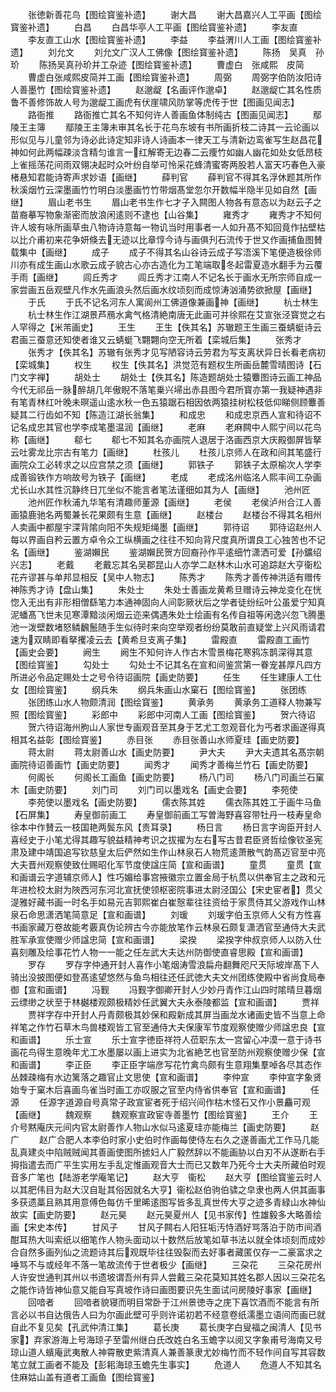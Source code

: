 <!-- { "loadSidebar": true } -->
　　张徳新善花鸟【图绘寳鉴补遗】
　　谢大昌
　　谢大昌嘉兴人工平画【图绘寳鉴补遗】
　　白昌
　　白昌华亭人工平画【图绘寳鉴补遗】
　　李友直
　　李友直工山水【图绘寳鉴补遗】
　　李益
　　李益渭川人工画【图绘寳鉴补遗】
　　刘允文
　　刘允文广汉人工佛像【图绘寳鉴补遗】
　　陈扬　吴真　孙玠
　　陈扬吴真孙玠并工杂迹【图绘寳鉴补遗】
　　曹虚白　张咸熙　皮简
　　曹虚白张咸熙皮简并工画【图绘寳鉴补遗】
　　周弼
　　周弼字伯防汝阳诗人善墨竹【图绘寳鉴补遗】
　　赵邈龊【名画评作邈卓】
　　赵邈龊亡其名性质鲁不善修饰故人号为邈龊工画虎有伏崖啸风防掌等虎传于世【图画见闻志】
　　路衙推
　　路衙推亡其名不知何许人善画鱼体制纯古【图画见闻志】
　　鄢陵王主簿
　　鄢陵王主簿未审其名长于花鸟东坡有书所画折枝二诗其一云论画以形似见与儿童邻为诗必此诗定知非诗人诗画本一律天工与清新边鸾雀写生赵昌花神如何此两幅疎淡含精匀谁言一红解寄无边春二云痩竹如幽人幽花如处女低昂枝上雀摇荡花间雨双翎决起时众叶纷自举可怜采花蜂清蜜寄两股若人富天巧春色入豪楮悬知君能诗寄声求妙语【画继】
　　薛判官
　　薛判官不得其名浮休题其所作秋溪烟竹云深墨画竹竹明白淡墨画竹竹带烟髙堂忽尔开数幅半隐半见如自然【画继】
　　眉山老书生
　　眉山老书生作七才子入闗图人物各有意态以为赵云子之苗裔摹写物象渐密而放浪闲逺则不逮也【山谷集】
　　雍秀才
　　雍秀才不知何许人坡有咏所画草虫八物诗诗意每一物讥当时用事者一人如升髙不知回竟作拈壁枯以比介甫初来花争妍倏去无迹以比章惇今诗与画俱刋石流传于世又作画捕鱼图賛载集中【画继】
　　成子
　　成子不得其名山谷诗云成子写浯溪下笔便造极徐师川亦有成生画山水歌云成子貌古心亦古造化为工笔端取冬起雷夏造水翻手为云覆手雨【画继】
　　闾丘秀才
　　闾丘秀才江南人不记名长于画水无所宗师自成一家尝画五岳观壁凡作水先画浪头然后画水纹顷刻而成惊涛汹涌势欲掀屋【画继】
　　于氏
　　于氏不记名河东人寓阆州工佛道像兼画神【画继】
　　杭士林生
　　杭士林生作江湖景芦鴈水禽气格清絶南唐无此画可并徐熙在艾宣张泾寳觉之右人罕得之【米芾画史】
　　王生
　　王生【佚其名】苏辙题王生画三蚕蜻蜓诗云君画三蚕意还知使者谁又云蜻蜓飞翾翾向空无所着【栾城后集】
　　张秀才
　　张秀才【佚其名】苏辙有张秀才见写陋容诗云劳君为写支离状异日长看老病初【栾城集】
　　权生
　　权生【佚其名】洪觉范有题权生所画岳麓雪晴图诗【石门文字禅】
　　胡处士
　　胡处士【佚其名】陈造题胡处士猿麞图诗云画工神品今代无祁岳一脉醉胡几年傲睨不落笔乗兴埽出赤县图今君所寳亦第一我疑神遇非有笔青林红叶晚未暝遥山逺水秋一色五猿踞石相因依两猿挂树松枝低仰睇侧顾麞善疑其二行齿如不知【陈造江湖长翁集】
　　和成忠
　　和成忠京西人宣和待诏不记名成忠其官也学李成笔墨温润【画继】
　　老麻
　　老麻闗中人熙宁间以花鸟称【画继】
　　郗七
　　郗七不知其名亦画院人退居于洛画西京大庆殿御屏皆拏云吐雾龙比宗古有笔力【画继】
　　杜孩儿
　　杜孩儿京师人在政和间其笔盛行画院众工必转求之以应宫禁之须【画继】
　　郭铁子
　　郭铁子太原榆次人学李成善锻铁作方响故号为铁子【画继】
　　老成
　　老成洺州临洺人熙丰间工杂画尤长山水其性沉静终日兀坐似不能言者笔法谨细如其为人【画继】
　　池州匠
　　池州匠作秋浦九华笔有清趣师董源【画继】
　　老侯
　　老侯泸州合江人善画猿鹿驰名两蜀兼长花果颇有生意【画继】
　　赵楼台
　　赵楼台不得其名相州人卖画中都屋宇深背隂向阳不失规矩绳墨【画继】
　　郭待诏
　　郭待诏赵州人每以界画自矜云置方卓令众工纵横画之往往不知向背尺度真所谓良工心独苦也不记名【画继】
　　鉴湖嬾民
　　鉴湖嬾民贺方回裔孙作平逺细竹潇洒可爱【孙鑛绍兴志】
　　老戴
　　老戴忘其名吴郡昆山人亦学二赵林木山水可追踪赵大亨衞松花卉谬甚与单邦显相反【吴中人物志】
　　陈秀才
　　陈秀才善传神洪适有赠传神陈秀才诗【盘山集】
　　朱处士
　　朱处士善画龙黄希旦赠诗云神龙变化在恍惚入无出有非形相僧繇笔力本通神固向人间彰厥状后之学者徒纷纭叶公虽爱宁知真泥蟠髙飞世未见寒潭黯淡闲烟云迩来偶遇朱处士绘画有名传自祖等闲逸兴忽飞腾墨池一泼壁数堵怒鳞飜鬛随手生似待时来向空举观者纷纷莫敢前直疑堂上兴风雨请君速为双睛即看拏攫凌云去【黄希旦支离子集】
　　雷殿直
　　雷殿直工画竹【画史会要】
　　阙生
　　阙生不知何许人作古木雪景梅花寒鸦冻鹊深得其意【图绘寳鉴】
　　勾处士
　　勾处士不记其名在宣和间鉴赏第一眷宠甚厚凡四方所进必令品定赐处士之号令待诏画院【画史防要】
　　任生
　　任生建康人工仕女【图绘寳鉴】
　　纲兵朱
　　纲兵朱画山水窠石【图绘寳鉴】
　　张团练
　　张团练山水人物颇清润【图绘寳鉴】
　　黄承务
　　黄承务工道释人物兼写照【图绘寳鉴】
　　彩郎中
　　彩郎中河南人工画【图绘寳鉴】
　　贺六待诏
　　贺六待诏海州胊山人家世专画观音至其身于艺尤工忽观音化为丐者求画遂得真相其名益彰【图绘寳鉴】
　　赤目张
　　赤目张善山水师夏珪【画史防要】
　　蒋太尉
　　蒋太尉善山水【画史防要】
　　尹大夫
　　尹大夫遗其名髙宗朝画院待诏善画竹【画史防要】
　　闻秀才
　　闻秀才善梅兰竹石【画史防要】
　　何阁长
　　何阁长工画鱼【画史防要】
　　杨八门司
　　杨八门司画兰石窠木【画史防要】
　　刘门司
　　刘门司以墨戏名【画史会要】
　　李苑使
　　李苑使以墨戏名【画史防要】
　　儒衣陈其姓
　　儒衣陈其姓工于画牛马鱼【石屏集】
　　寿皇御前画工
　　寿皇御前画工写曽海野喜容带牡丹一枝寿皇命徐本中作賛云一枝国艳两鬓东风【贵耳录】
　　杨日言
　　杨日言字询臣开封人喜经史于小笔尤得其趣写貌益精神考识之拔擢为左右写古昔君臣贤哲绘像钦圣宪肃及建中靖国追写钦慈皇太后俨然如生作山林泉石人物荒逺萧散气韵髙迈官至中亮大夫晋州观察使致仕赐昭化军节度使諡庄简【宣和画谱】
　　童贯
　　童贯【宣和画谱云字道辅京师人】性巧媚给事宫掖徽宗立置金局于杭贯以供奉官主之政和元年进检校太尉为陜西河东河北宣抚使领枢密院事进太尉泾国公【宋史宦者】贯父湜雅好藏书画一时名手如易元吉郭熙崔白崔慤辈往往资给于家贯侍其父游戏作山林泉石命思潇洒笔简意足【宣和画谱】
　　刘瑗
　　刘瑗字伯玉京师人父有方性喜书画家藏万卷故能考覈真伪论辨古今亦能放笔作云林泉石颇复潇洒官至通侍大夫武胜军承宣使赠少师諡忠简【宣和画谱】
　　梁揆
　　梁揆字仲叔京师人以防入仕喜刻雕及绘事花竹人物一一能之任左武大夫达州防御使直睿思殿【宣和画谱】
　　罗存
　　罗存字仲通开封人喜作小笔烟涛雪浪扁舟翻舞咫尺天际坡岸髙下人骑出没披图便如登髙逺望悠然与鱼鸟相往还任武徳大夫文州团练使殿中省尚食局奉御【宣和画谱】
　　冯觐
　　冯觐字御卿开封人少妙丹青作江山四时隂晴旦暮烟云缥缈之状至于林樾楼观颇极精妙任武翼大夫永泰陵都监【宣和画谱】
　　贾祥
　　贾祥字存中开封人丹青颇极其妙保和殿新成其屏当画龙水诸画史皆不当意上命祥笔之作竹石草木鸟兽楼观皆工官至通侍大夫保康军节度观察使赠少师諡忠良【宣和画谱】
　　乐士宣
　　乐士宣字徳臣祥符人莅职东太一宫留心冲漠一意于诗书画花鸟得生意晚年尤工水墨屡以画上进实为北省絶艺也官至防州观察使赠少保【宣和画谱】
　　李正臣
　　李正臣字端彦写花竹禽鸟颇有生意翔集羣啅各尽其态作丛棘疎梅有水边篱落之趣官止文思使【宣和画谱】
　　李仲宣
　　李仲宣字象贤始专于窠木后喜画鸟雀当时画工亦叹服之官至内侍省供奉官【宣和画谱】
　　任源
　　任源字道源自号真常子政宣宦者死于绍兴间作枯木怪石又作小景麤可观【画继】
　　魏观察
　　魏观察宣政宦寺善墨竹【图绘寳鉴】
　　王介
　　王介号黙庵庆元间内官太尉善作人物山水似马逺夏珪亦能梅兰【画史防要】
　　赵广
　　赵广合肥人本李伯时家小史伯时作画每使侍左右久之遂善画尤工作马几能乱真建炎中陷贼贼闻其善画使图所掳妇人广毅然辞以不能画胁以白刃不从遂断右手拇指遣去而广平生实用左手乱定惟画观音大士而已又数年乃死今士大夫所藏伯时观音多广笔也【陆游老学庵笔记】
　　赵大亨　衞松
　　赵大亨【图绘寳鉴云时人以其肥伟目为赵大汉自耻其俗因就名大亨】衞松赵伯驹伯骕之皁隶也两人供其画事多获遗藁且熟其用意傅色每仿千里晞逺图写皆多乱真世传大亨之迹多青緑山水神仙故实【画史防要】
　　赵元昊
　　赵元昊夏州人【见书家传】性雄毅多大略善绘画【宋史本传】
　　甘风子
　　甘风子闗右人阳狂垢汚恃酒好骂落泊于防市间酒酣耳热大叫索纸以细笔作人物头面动以十数然后放笔如草书法以就全体顷刻而成妙合自然多画列仙之流题诗其后观既毕往往毁裂而去好事者藏匿仅存一二豪富求之唾骂不与或经年不落一笔故流传于世者极少【画继】
　　三朶花
　　三朶花房州人许安世通判其州以书遗坡谓吾州有异人尝戴三朶花莫知其姓名郡人因以三朶花名之能作诗皆神仙意又能自写真坡作诗曰画图要识先生面试问房陵好事家【画继】
　　回喑者
　　回喑者貌寝而明目常卧于江州景徳寺之庑下喜饮酒而不能言有所言必以书自达俄告人曰为尔画此壁可乎则许诺初若不经意卷纸濡墨立语间而画已就自此不复见矣【孔武仲清江集】
　　葛长庚
　　葛长庚字白叟福之闽清人【见书家】弃家游海上号海琼子至雷州继白氏改姓白名玉蟾字以阅又字象甫号海南又号琼山道人蠙庵武夷散人神霄散吏紫清真人兼善篆隶尤妙梅竹而不轻作间自写其容数笔立就工画者不能及【彭耜海琼玉蟾先生事实】
　　危道人
　　危道人不知其名住麻姑山盖有道者工画鱼【图绘寳鉴】
